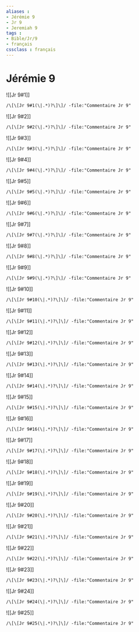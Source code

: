 ```yaml
---
aliases : 
- Jérémie 9
- Jr 9
- Jeremiah 9
tags : 
- Bible/Jr/9
- français
cssclass : français
---
```


# Jérémie 9

![[Jr 9#1]]

```query
/\[\[Jr 9#1(\|.*)?\]\]/ -file:"Commentaire Jr 9"
```

![[Jr 9#2]]

```query
/\[\[Jr 9#2(\|.*)?\]\]/ -file:"Commentaire Jr 9"
```

![[Jr 9#3]]

```query
/\[\[Jr 9#3(\|.*)?\]\]/ -file:"Commentaire Jr 9"
```

![[Jr 9#4]]

```query
/\[\[Jr 9#4(\|.*)?\]\]/ -file:"Commentaire Jr 9"
```

![[Jr 9#5]]

```query
/\[\[Jr 9#5(\|.*)?\]\]/ -file:"Commentaire Jr 9"
```

![[Jr 9#6]]

```query
/\[\[Jr 9#6(\|.*)?\]\]/ -file:"Commentaire Jr 9"
```

![[Jr 9#7]]

```query
/\[\[Jr 9#7(\|.*)?\]\]/ -file:"Commentaire Jr 9"
```

![[Jr 9#8]]

```query
/\[\[Jr 9#8(\|.*)?\]\]/ -file:"Commentaire Jr 9"
```

![[Jr 9#9]]

```query
/\[\[Jr 9#9(\|.*)?\]\]/ -file:"Commentaire Jr 9"
```

![[Jr 9#10]]

```query
/\[\[Jr 9#10(\|.*)?\]\]/ -file:"Commentaire Jr 9"
```

![[Jr 9#11]]

```query
/\[\[Jr 9#11(\|.*)?\]\]/ -file:"Commentaire Jr 9"
```

![[Jr 9#12]]

```query
/\[\[Jr 9#12(\|.*)?\]\]/ -file:"Commentaire Jr 9"
```

![[Jr 9#13]]

```query
/\[\[Jr 9#13(\|.*)?\]\]/ -file:"Commentaire Jr 9"
```

![[Jr 9#14]]

```query
/\[\[Jr 9#14(\|.*)?\]\]/ -file:"Commentaire Jr 9"
```

![[Jr 9#15]]

```query
/\[\[Jr 9#15(\|.*)?\]\]/ -file:"Commentaire Jr 9"
```

![[Jr 9#16]]

```query
/\[\[Jr 9#16(\|.*)?\]\]/ -file:"Commentaire Jr 9"
```

![[Jr 9#17]]

```query
/\[\[Jr 9#17(\|.*)?\]\]/ -file:"Commentaire Jr 9"
```

![[Jr 9#18]]

```query
/\[\[Jr 9#18(\|.*)?\]\]/ -file:"Commentaire Jr 9"
```

![[Jr 9#19]]

```query
/\[\[Jr 9#19(\|.*)?\]\]/ -file:"Commentaire Jr 9"
```

![[Jr 9#20]]

```query
/\[\[Jr 9#20(\|.*)?\]\]/ -file:"Commentaire Jr 9"
```

![[Jr 9#21]]

```query
/\[\[Jr 9#21(\|.*)?\]\]/ -file:"Commentaire Jr 9"
```

![[Jr 9#22]]

```query
/\[\[Jr 9#22(\|.*)?\]\]/ -file:"Commentaire Jr 9"
```

![[Jr 9#23]]

```query
/\[\[Jr 9#23(\|.*)?\]\]/ -file:"Commentaire Jr 9"
```

![[Jr 9#24]]

```query
/\[\[Jr 9#24(\|.*)?\]\]/ -file:"Commentaire Jr 9"
```

![[Jr 9#25]]

```query
/\[\[Jr 9#25(\|.*)?\]\]/ -file:"Commentaire Jr 9"
```

